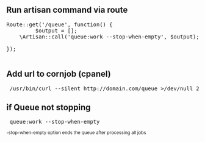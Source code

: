 ## Run artisan command via route 
<pre>
Route::get('/queue', function() {
         $output = [];
    \Artisan::call('queue:work --stop-when-empty', $output);
    
});

</pre>

## Add url to cornjob (cpanel)
<pre> /usr/bin/curl --silent http://domain.com/queue >/dev/null 2>&1 </pre>

## if Queue not stopping 
<pre> queue:work --stop-when-empty </pre>
<small> -stop-when-empty option ends the queue after processing all jobs</small>
